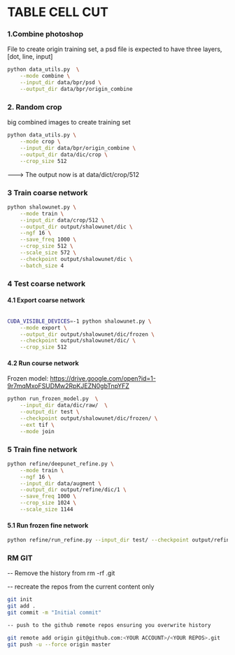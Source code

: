 # TABLE CELL CUT
### 1.Combine photoshop 
File to create origin training set, a psd file is expected to have three layers, [dot, line, input]
```sh
python data_utils.py  \
    --mode combine \
    --input_dir data/bpr/psd \
    --output_dir data/bpr/origin_combine
```
### 2. Random crop 
big combined images to create training set

```sh
python data_utils.py \
    --mode crop \
    --input_dir data/bpr/origin_combine \
    --output_dir data/dic/crop \
    --crop_size 512
```
---> The output now is at data/dict/crop/512    

### 3 Train coarse network
```sh 
python shalowunet.py \
    --mode train \
    --input_dir data/crop/512 \
    --output_dir output/shalowunet/dic \
    --ngf 16 \
    --save_freq 1000 \
    --crop_size 512 \
    --scale_size 572 \
    --checkpoint output/shalowunet/dic \
    --batch_size 4
```
### 4 Test coarse network
#### 4.1 Export coarse network
```sh 

CUDA_VISIBLE_DEVICES=-1 python shalowunet.py \
    --mode export \
    --output_dir output/shalowunet/dic/frozen \
    --checkpoint output/shalowunet/dic/ \
    --crop_size 512
```
#### 4.2 Run course network
Frozen model:
https://drive.google.com/open?id=1-9r7mqMxoFSUDMw2RpKJEZN0gbTnpYFZ

```sh
python run_frozen_model.py  \
    --input_dir data/dic/raw/  \
    --output_dir test \
    --checkpoint output/shalowunet/dic/frozen/ \
    --ext tif \
    --mode join
```


### 5 Train fine network
```sh
python refine/deepunet_refine.py \
    --mode train \
    --ngf 16 \
    --input_dir data/augment \
    --output_dir output/refine/dic/1 \
    --save_freq 1000 \
    --crop_size 1024 \
    --scale_size 1144
```


#### 5.1 Run frozen fine network
```sh
python refine/run_refine.py --input_dir test/ --checkpoint output/refine/dic/1/
```



### RM GIT
-- Remove the history from 
    rm -rf .git

-- recreate the repos from the current content only
```sh
git init
git add .
git commit -m "Initial commit"

-- push to the github remote repos ensuring you overwrite history

git remote add origin git@github.com:<YOUR ACCOUNT>/<YOUR REPOS>.git
git push -u --force origin master
```